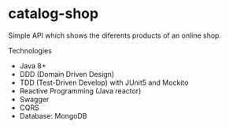 # catalog-shop
Simple API which shows the diferents products of an online shop. 

Technologies

- Java 8+
- DDD (Domain Driven Design)
- TDD (Test-Driven Develop) with JUnit5 and Mockito
- Reactive Programming (Java reactor)
- Swagger
- CQRS
- Database: MongoDB


